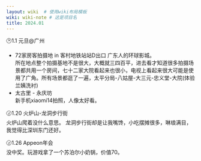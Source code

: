 ```yaml
---
layout: wiki  # 使用wiki布局模板
wiki: wiki-note # 这是项目名
title: 2024.01
---
```


🕑1.1 元旦@广州  
- 72家房客拍摄地 in 客村地铁站站D出口
广东人的环球影城。  
所在地点整个拍摄基地不是很大，大概就三四百平，进去看才知道很多拍摄场景都共用一个房间，七十二家大院看起来也很小，电视上看起来很大可能是使用了广角。所有场景都逛了一遍，太平分局-八姑屋-大三元-忠义堂-大院(体验兰姨洗衬)
- 太古里 - 永庆坊  
新手机xiaomi14拍照，人像太好看。  

🕝1.20 火炉山-龙洞步行街  
火炉山爬着没什么意思。
龙洞步行街却是让我嘴馋，小吃摆摊很多，琳琅满目，我觉得比深圳东门还好。  

🕝1.26 Appeon年会  
没中奖。玩游戏拿了一个苏泊尔小奶锅，价值70。
